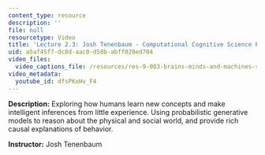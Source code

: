 ```yaml
---
content_type: resource
description: ''
file: null
resourcetype: Video
title: 'Lecture 2.3: Josh Tenenbaum - Computational Cognitive Science Part 3'
uid: a5af45f7-dc8d-aac0-d58b-abff028ed704
video_files:
  video_captions_file: /resources/res-9-003-brains-minds-and-machines-summer-course-summer-2015/unit-2.-modeling-human-cognition/lecture-2.3-josh-tenenbaum-computational-cognitive-science-part-3/dfsPKoHv_F4.vtt
video_metadata:
  youtube_id: dfsPKoHv_F4
---
```


**Description:** Exploring how humans learn new concepts and make intelligent inferences from little experience. Using probabilistic generative models to reason about the physical and social world, and provide rich causal explanations of behavior.

**Instructor:** Josh Tenenbaum